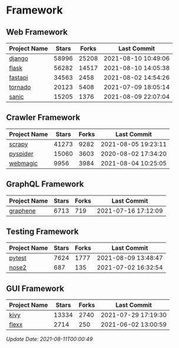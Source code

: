 # Framework

## Web Framework
| Project Name | Stars | Forks | Last Commit |
| ------------ | ----- | ----- | ----------- |
| [django](https://github.com/django/django) | 58996 | 25208 | 2021-08-10 10:49:06 |
| [flask](https://github.com/pallets/flask) | 56282 | 14517 | 2021-08-10 14:05:38 |
| [fastapi](https://github.com/tiangolo/fastapi) | 34563 | 2458 | 2021-08-02 14:54:26 |
| [tornado](https://github.com/tornadoweb/tornado) | 20123 | 5408 | 2021-07-09 18:05:14 |
| [sanic](https://github.com/sanic-org/sanic) | 15205 | 1376 | 2021-08-09 22:07:04 |

## Crawler Framework
| Project Name | Stars | Forks | Last Commit |
| ------------ | ----- | ----- | ----------- |
| [scrapy](https://github.com/scrapy/scrapy) | 41273 | 9282 | 2021-08-05 19:23:11 |
| [pyspider](https://github.com/binux/pyspider) | 15060 | 3603 | 2020-08-02 17:34:20 |
| [webmagic](https://github.com/code4craft/webmagic) | 9956 | 3984 | 2021-08-04 10:25:05 |

## GraphQL Framework
| Project Name | Stars | Forks | Last Commit |
| ------------ | ----- | ----- | ----------- |
| [graphene](https://github.com/graphql-python/graphene) | 6713 | 719 | 2021-07-16 17:12:09 |

## Testing Framework
| Project Name | Stars | Forks | Last Commit |
| ------------ | ----- | ----- | ----------- |
| [pytest](https://github.com/pytest-dev/pytest) | 7624 | 1777 | 2021-08-09 13:48:47 |
| [nose2](https://github.com/nose-devs/nose2) | 687 | 135 | 2021-07-02 16:32:54 |

## GUI Framework
| Project Name | Stars | Forks | Last Commit |
| ------------ | ----- | ----- | ----------- |
| [kivy](https://github.com/kivy/kivy) | 13334 | 2740 | 2021-07-29 17:19:30 |
| [flexx](https://github.com/flexxui/flexx) | 2714 | 250 | 2021-06-02 13:00:59 |

*Update Date: 2021-08-11T00:00:49*